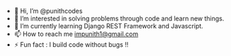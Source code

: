 - 👋 Hi, I’m @punithcodes 
- 👀 I’m interested in solving problems through code and learn new things.
- 🌱 I’m currently learning Django REST Framework and Javascript.
- 📫 How to reach me impunith1@gmail.com 
- ⚡ Fun fact : I build code without bugs !!
<!---
punithcodes/punithcodes is a ✨ special ✨ repository because its `README.md` (this file) appears on your GitHub profile.
You can click the Preview link to take a look at your changes.
--->

